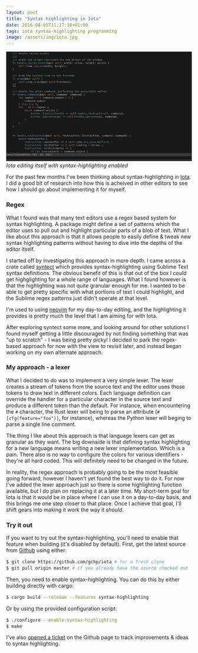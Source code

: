 ```yaml
---
layout: post
title: "Syntax highlighting in Iota"
date: 2016-08-05T11:17:18+01:00
tags: iota syntax-highlighting programming
image: /assets/img/iota.jpg
---
```


![Iota with syntax highlighting](/assets/img/iota.jpg)
*Iota editing itself with syntax-highlighting enabled*

For the past few months I've been thinking about syntax-highlighting in
[Iota](/projects/iota/). I did a good bit of research into how this is acheived
in other editors to see how I should go about implementing it for myself.

### Regex

What I found was that many text editors use a regex based system for syntax
highlighting. A package might define a set of patterns which the editor uses
to pull out and highlight particular parts of a blob of text. What I like about
this approach is that it allows people to easily define & tweak new syntax
highlighting patterns without having to dive into the depths of the editor
itself.

I started off by investigating this approach in more depth. I came across a
crate called [syntect](https://github.com/trishume/syntect) which provides
syntax-highlighting using Sublime Text syntax definitions. The obvious benefit
of this is that out of the box I could get highglighting for a whole range of
languages. What I found however is that the highlighting was not quite granular
enough for me. I wanted to be able to get pretty specific with what portions of
text I could highlight, and the Sublime regex patterns just didn't operate at
that level.

I'm used to using [neovim](https://neovim.org) for my day-to-day editing, and
the highlighting it provides is pretty much the level that I am aiming for with
Iota.

After exploring syntect some more, and looking around for other solutions I
found myself getting a little discouraged by not finding something that was
"up to scratch" - I was being pretty picky! I decided to park the regex-based
approach for now with the view to revisit later, and instead began working on
my own alternate approach.

### My approach - a lexer

What I decided to do was to implement a very simple lexer. The lexer creates a
stream of tokens from the source text and the editor uses those tokens to draw
text in different colors. Each language definition can override the handler for
a particular character in the source text and produce a different token than
the default. For instance, when encountering the `#` character, the Rust lexer
will being to parse an attribute (`#[cfg(feature="foo")]`, for instance),
whereas the Python lexer will beging to parse a single line comment.

The thing I like about this approach is that language lexers can get as granular
as they want. The big downside is that defining syntax highlighting for a new
language means writing a new lexer implementation. Which is a pain. There also
is no way to configure the colors for various identifiers - they're all hard
coded. This will definitely need to be changed in the future.

In reality, the regex approach is probably going to be the most feasible going
forward, however I haven't yet found the best way to do it. For now I've added
the lexer approach just so there is some highlighting function available, but I
do plan on replacing it at a later time. My short-term goal for Iota is that it
would be in place where I can use it on a day-to-day basis, and this brings me
one step closer to that place. Once I achieve that goal, I'll shift gears into
making it work the way it *should*.

### Try it out

If you want to try out the syntax-highlighting, you'll need to enable that
feature when building (it's disabled by default). First, get the latest source
from [Github](https://github.com/gchp/iota) using either:

```bash
$ git clone https://github.com/gchp/iota # for a fresh clone
$ git pull origin master # if you already have the source checked out
```

Then, you need to enable syntax-highlighting. You can do this by either building
directly with cargo:

```bash
$ cargo build --release --features syntax-highlighting
```

Or by using the provided configuration script:

```bash
$ ./configure --enable-syntax-highlighting
$ make
```

I've also [opened a ticket](https://github.com/gchp/iota/issues/127) on the
Github page to track improvements & ideas to syntax highlighting.

